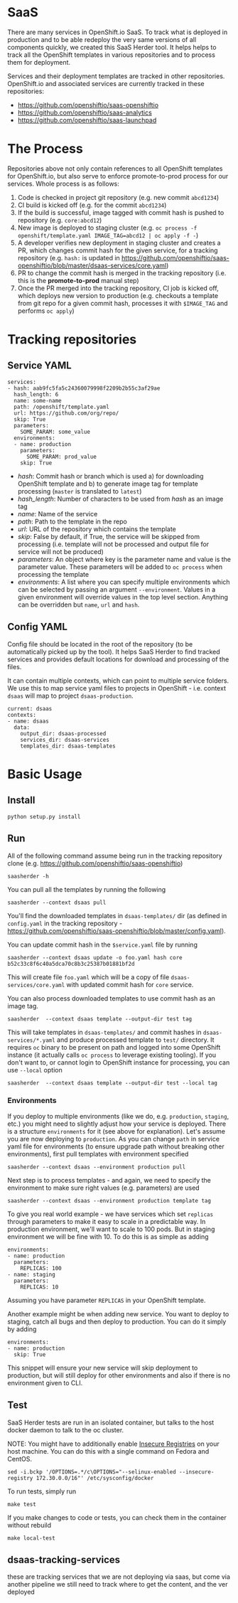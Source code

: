 # SaaS

There are many services in OpenShift.io SaaS. To track what is deployed in production and to be able redeploy the very same versions of all components quickly, we created this SaaS Herder tool. It helps helps to track all the OpenShift templates in various repositories and to process them for deployment.

Services and their deployment templates are tracked in other repositories. OpenShift.io and associated services are currently tracked in these repositories:

* https://github.com/openshiftio/saas-openshiftio
* https://github.com/openshiftio/saas-analytics
* https://github.com/openshiftio/saas-launchpad

# The Process

Repositories above not only contain references to all OpenShift templates for OpenShift.io, but also serve to enforce promote-to-prod process for our services. Whole process is as follows:

1. Code is checked in project git repository (e.g. new commit `abcd1234`)
2. CI build is kicked off (e.g. for the commit `abcd1234`)
3. If the build is successful, image tagged with commit hash is pushed to repository (e.g. `core:abcd12`)
4. New image is deployed to staging cluster (e.g. `oc process -f openshift/template.yaml IMAGE_TAG=abcd12 | oc apply -f -`)
5. A developer verifies new deployment in staging cluster and creates a PR, which changes commit hash for the given service, for a tracking repository (e.g. `hash:` is updated in https://github.com/openshiftio/saas-openshiftio/blob/master/dsaas-services/core.yaml)
6. PR to change the commit hash is merged in the tracking repository (i.e. this is the **promote-to-prod** manual step)
7. Once the PR merged into the tracking repository, CI job is kicked off, which deploys new version to production (e.g. checkouts a template from git repo for a given commit hash, processes it with `$IMAGE_TAG` and performs `oc apply`)

# Tracking repositories
## Service YAML

```
services:
- hash: aab9fc5fa5c24360079998f2209b2b55c3af29ae
  hash_length: 6
  name: some-name
  path: /openshift/template.yaml
  url: https://github.com/org/repo/
  skip: True
  parameters:
    SOME_PARAM: some_value
  environments:
  - name: production
    parameters:
      SOME_PARAM: prod_value
    skip: True
```

* *hash*: Commit hash or branch which is used a) for downloading OpenShift template and b) to generate image tag for template processing (`master` is translated to `latest`)
* *hash_length*: Number of characters to be used from *hash* as an image tag
* *name*: Name of the service
* *path*: Path to the template in the repo
* *url*: URL of the repository which contains the template
* *skip*: False by default, if True, the service will be skipped from processing (i.e. template will not be processed and output file for service will not be produced)
* *parameters*: An object where key is the parameter name and value is the parameter value. These parameters will be added to `oc process` when processing the template
* *environments*: A list where you can specify multiple environments which can be selected by passing an argument `--environment`. Values in a given environment will override
  values in the top level section. Anything can be overridden but `name`, `url` and `hash`.

## Config YAML

Config file should be located in the root of the repository (to be automatically picked up by the tool). It helps SaaS Herder to find tracked services and provides default locations for download and processing of the files.

It can contain multiple contexts, which can point to multiple service folders. We use this to map service yaml files to projects in OpenShift - i.e. context `dsaas` will map to project `dsaas-production`. 

```
current: dsaas
contexts:
- name: dsaas
  data:
    output_dir: dsaas-processed
    services_dir: dsaas-services
    templates_dir: dsaas-templates 
```

# Basic Usage

## Install

```
python setup.py install
```

## Run

All of the following command assume being run in the tracking repository clone (e.g. https://github.com/openshiftio/saas-openshiftio)

```
saasherder -h
```

You can pull all the templates by running the following

```
saasherder --context dsaas pull
```

You'll find the downloaded templates in `dsaas-templates/` dir (as defined in `config.yaml` in the tracking repository - https://github.com/openshiftio/saas-openshiftio/blob/master/config.yaml).

You can update commit hash in the `$service.yaml` file by running

```
saasherder --context dsaas update -o foo.yaml hash core b52c33c8f6c40a5dca70c8b3c25387b01881bf2d
```

This will create file `foo.yaml` which will be a copy of file `dsaas-services/core.yaml` with updated commit hash for `core` service.

You can also process downloaded templates to use commit hash as an image tag.

```
saasherder  --context dsaas template --output-dir test tag
```

This will take templates in `dsaas-templates/` and commit hashes in `dsaas-services/*.yaml` and produce processed template to `test/` directory.
It requires `oc` binary to be present on path and logged into some OpenShift instance (it actually calls `oc process` to leverage existing tooling). If you don't want to, or cannot login to OpenShift instance for processing, you can use `--local` option

```
saasherder  --context dsaas template --output-dir test --local tag 
```


### Environments

If you deploy to multiple environments (like we do, e.g. `production`, `staging`, etc.) you might need to slightly adjust how your service is deployed. There is a structure `environments` for it (see above for explanation). Let's assume you are now deploying to `production`. As you can change `path` in service yaml file for environments (to ensure upgrade path without breaking other environments), first pull templates with environment specified

```
saasherder --context dsaas --environment production pull
```

Next step is to process templates - and again, we need to specify the environment to make sure right values (e.g. parameters) are used

```
saasherder --context dsaas --environment production template tag
```

To give you real world example - we have services which set `replicas` through parameters to make it easy to scale in a predictable way. In production environment, we'll want to scale to 100 pods. But in staging environment we will be fine with 10. To do this is as simple as adding

```
environments:
- name: production
  parameters:
    REPLICAS: 100
- name: staging
  parameters:
    REPLICAS: 10
```

Assuming you have parameter `REPLICAS` in your OpenShift template.

Another example might be when adding new service. You want to deploy to staging, catch all bugs and then deploy to production. You can do it simply by adding

```
environments:
- name: production
  skip: True
```

This snippet will ensure your new service will skip deployment to production, but will still deploy for other environments and also if there is no environment given to CLI.

## Test

SaaS Herder tests are run in an isolated container, but talks to the host docker
daemon to talk to the oc cluster.

NOTE: You might have to additionally enable
[Insecure Registries](https://wiki.archlinux.org/index.php/Docker#Insecure_registries) on
your host machine. You can do this with a single command on Fedora and CentOS.

```
sed -i.bckp '/OPTIONS=.*/c\OPTIONS="--selinux-enabled --insecure-registry 172.30.0.0/16"' /etc/sysconfig/docker
```

To run tests, simply run

```
make test
```

If you make changes to code or tests, you can check them in the container without rebuild

```
make local-test
```

## dsaas-tracking-services
these are tracking services that we are not deploying via saas, but come via another pipeline
we still need to track where to get the content, and the ver deployed 

